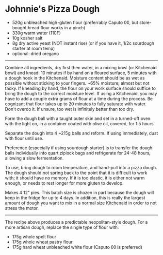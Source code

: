 # Johnnie's Pizza Dough

* 520g unbleached high-gluten flour (preferrably Caputo 00, but store-bought bread flour works in a pinch)
* 330g warm water (110F)
* 10g kosher salt
* 8g dry active yeast (NOT instant rise) (or if you have it, 1/2c sourdough starter at room temp)
* optional: dried oregano

--- 

Combine all ingredients, dry first then water, in a mixing bowl (or Kitchenaid bowl) and knead. 10 minutes if by hand on a floured surface, 5 minutes with a dough hook in the Kitchenaid. Moisture content should be as wet as possible without sticking to your fingers. ~65% moisture; almost but not tacky. If kneading by hand, the flour on your work surface should suffice to bring the dough to the correct moisture level. If using a Kitchenaid, you may have to add a couple extra grams of flour at a time during the process. Be cognizant that flour takes up to 20 minutes to fully saturate with water. Don't overdo it. If unsure, too wet is infinitely better than too dry.

Form the dough ball with a taught outer skin and set in a turned-off oven with the light on, in a container coated with olive oil, covered, for 1.5 hours.

Separate the dough into 4 ~215g balls and reform. If using immediately, dust with flour until use.

Preference (especially if using sourdough starter) is to transfer the dough balls individually into quart ziplock bags and refrigerate for 24-48 hours, allowing a slow fermentation.

To use, bring dough to room temperature, and hand-pull into a pizza dough. The dough should not spring back to the point that it is difficult to work with; it should have no memory. If it is too elastic, it is either not warm enough, or needs to rest longer for more gluten to develop.

Makes 4 12" pies. This batch size is chozen in part because the dough will keep in the fridge for up to 4 days. In addition, this is really the largest amount of dough you want to mix in a normal size Kitchenaid in order to not stress the motor.

---

The recipe above produces a predictable neopolitan-style dough. For a more artisan dough, replace the single type of flour with:

* 175g whole spelt flour
* 175g whole wheat pastry flour
* 175g hard wheat unbleached white flour (Caputo 00 is preferred)